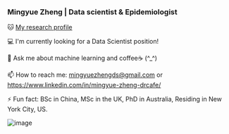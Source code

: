 ### Mingyue Zheng | Data scientist & Epidemiologist

🐱 [My research profile](https://mingyuelovesds.netlify.app/index.html)

💻 I'm currently looking for a Data Scientist position!

💬 Ask me about machine learning and coffee☕ (^_^)

📫 How to reach me: [mingyuezhengds@gmail.com](mingyuezhengds@gmail.com) or https://www.linkedin.com/in/mingyue-zheng-drcafe/

⚡ Fun fact: BSc in China, MSc in the UK, PhD in Australia, Residing in New York City, US.

![image](https://github.com/Karenlovesds/Karenlovesds/assets/74548814/86a97db8-cff1-497a-af38-016e92a97ae9)


<!--
**Karenlovesds/Karenlovesds** is a ✨ _special_ ✨ repository because its `README.md` (this file) appears on your GitHub profile.

Here are some ideas to get you started:


- 🔭 I’m currently working on ...
- 🌱 I’m currently learning ...
- 👯 I’m looking to collaborate on ...
- 🤔 I’m looking for help with ...
- 💬 Ask me about ...
- 📫 How to reach me: ...
- 😄 Pronouns: ...

more emoji check below
https://github.com/ikatyang/emoji-cheat-sheet/blob/master/README.md
-->
